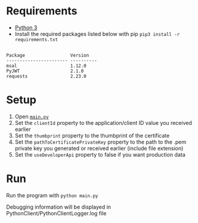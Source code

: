 # Requirements
* [Python 3](https://www.python.org/downloads/) 
* Install the required packages listed below with pip `pip3 install -r requirements.txt`

```

Package                 Version
----------------------- ----------
msal                    1.12.0
PyJWT                   2.1.0
requests                2.23.0
```

# Setup
1. Open [`main.py`](main.py)
2. Set the `clientId` property to the application/client ID value you received earlier
3. Set the `thumbprint` property to the thumbprint of the certificate
4. Set the `pathToCertificatePrivateKey` property to the path to the .pem private key you generated or received earlier (include file extension)
4. Set the `useDeveloperApi` property to false if you want production data

# Run

Run the program with `python main.py`

Debugging information will be displayed in PythonClient/PythonClientLogger.log file